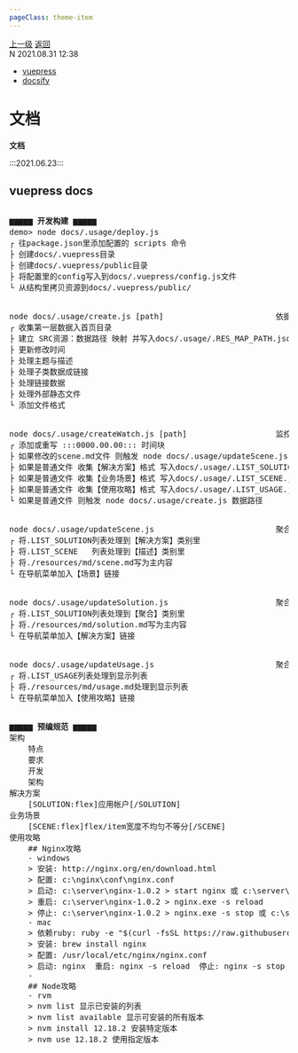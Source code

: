 ```yaml
---
pageClass: theme-item
---
```

<div class="extend-header">
    <div class="info">
        <div class="record">
            <a class="back" href="./">上一级</a>
            <a class="back" href="./">返回</a>
        </div>        
        <div class="mini">
            <span>N 2021.08.31 12:38</span>
        </div>
    </div>
    <div class="content"><div class="custom-block links">
<ul class="desc">
<li><a href="/framework/vuepress">vuepress</a></li>
<li><a href="/framework/docsify">docsify</a></li>
</ul>
</div></div>
</div>
<div class="content-header">
<h1>文档</h1><strong>文档</strong>
</div>
<div class="static-content">

:::2021.06.23:::

## vuepress docs
<img :src="$withBase('/images/wdygjsy.jpg')">
<pre>
<strong>▆▆▆▆▆ 开发构建 ▆▆▆▆▆</strong>
demo> node docs/.usage/deploy.js                               最佳实践部署vurpress
┌ 往package.json里添加配置的 scripts 命令
├ 创建docs/.vuepress目录
├ 创建docs/.vuepress/public目录
├ 将配置里的config写入到docs/.vuepress/config.js文件
└ 从结构里拷贝资源到docs/.vuepress/public/
<br>
node docs/.usage/create.js [path]                        依据docs/.usage/siteMap.js创建文档 带path参时 只构建目标文件 如/tools
┌ 收集第一层数据入首页目录  
├ 建立 SRC资源：数据路径 映射 并写入docs/.usage/.RES_MAP_PATH.json
├ 更新修改时间
├ 处理主题与描述
├ 处理子类数据成链接
├ 处理链接数据
├ 处理外部静态文件
└ 添加文件格式
<br>
node docs/.usage/createWatch.js [path]                   监控docs/.usage/resources/md/下的文件修改
┌ 添加或重写 :::0000.00.00::: 时间块
├ 如果修改的scene.md文件 则触发 node docs/.usage/updateScene.js     构建场景数据
├ 如果是普通文件 收集【解决方案】格式 写入docs/.usage/.LIST_SOLUTION.json
├ 如果是普通文件 收集【业务场景】格式 写入docs/.usage/.LIST_SCENE.json
├ 如果是普通文件 收集【使用攻略】格式 写入docs/.usage/.LIST_USAGE.json
└ 如果是普通文件 则触发 node docs/.usage/create.js 数据路径         构建目标文件
<br>
node docs/.usage/updateScene.js                          聚合场景数据
┌ 将.LIST_SOLUTION列表处理到【解决方案】类别里
├ 将.LIST_SCENE   列表处理到【描述】类别里
├ 将./resources/md/scene.md写为主内容
└ 在导航菜单加入【场景】链接
<br>
node docs/.usage/updateSolution.js                       聚合解决方案
┌ 将.LIST_SOLUTION列表处理到【聚合】类别里
├ 将./resources/md/solution.md写为主内容
└ 在导航菜单加入【解决方案】链接
<br>
node docs/.usage/updateUsage.js                          聚合使用方法
┌ 将.LIST_USAGE列表处理到显示列表
├ 将./resources/md/usage.md处理到显示列表
└ 在导航菜单加入【使用攻略】链接
<br>
<strong>▆▆▆▆▆ 预编规范 ▆▆▆▆▆</strong>
架构
    特点
    要求
    开发
    架构
解决方案
    [SOLUTION:flex]应用帐户[/SOLUTION]
业务场景
    [SCENE:flex]flex/item宽度不均匀不等分[/SCENE]
使用攻略    
    ## Nginx攻略
    - windows
    > 安装: http://nginx.org/en/download.html
    > 配置: c:\nginx\conf\nginx.conf
    > 启动: c:\server\nginx-1.0.2 > start nginx 或 c:\server\nginx-1.0.2 > nginx.exe
    > 重启: c:\server\nginx-1.0.2 > nginx.exe -s reload  
    > 停止: c:\server\nginx-1.0.2 > nginx.exe -s stop 或 c:\server\nginx-1.0.2 > nginx.exe -s quit
    - mac
    > 依赖ruby: ruby -e "$(curl -fsSL https://raw.githubusercontent.com/Homebrew/install/master/install)"
    > 安装: brew install nginx
    > 配置: /usr/local/etc/nginx/nginx.conf
    > 启动: nginx  重启: nginx -s reload  停止: nginx -s stop
    -
    ## Node攻略
    - rvm
    > nvm list 显示已安装的列表
    > nvm list available 显示可安装的所有版本
    > nvm install 12.18.2 安装特定版本
    > nvm use 12.18.2 使用指定版本    
</pre>

</div>
